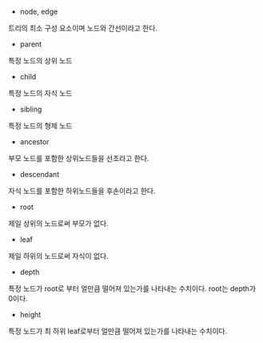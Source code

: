 * node, edge

트리의 최소 구성 요소이며 노드와 간선이라고 한다.

* parent

특정 노드의 상위 노드

* child

특정 노드의 자식 노드

* sibling

특정 노드의 형제 노드

* ancestor

부모 노드를 포함한 상위노드들을 선조라고 한다.

* descendant

자식 노드를 포함한 하위노드들을 후손이라고 한다.

* root

제일 상위의 노드로써 부모가 없다.

* leaf

제일 하위의 노드로써 자식이 없다.

* depth 

특정 노드가 root로 부터 얼만큼 떨어져 있는가를 나타내는 수치이다.
root는 depth가 0이다.

* height

특정 노드가 최 하위 leaf로부터 얼만큼 떨어져 있는가를
나타내는 수치이다.

